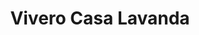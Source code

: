 ---
title: "Vivero Casa Lavanda"
url: /el-pejerrey/vivero-casa-lavanda/
shop: centro de jardinería
---